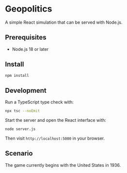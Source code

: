 # Geopolitics

A simple React simulation that can be served with Node.js.

## Prerequisites
- Node.js 18 or later

## Install
```bash
npm install
```

## Development
Run a TypeScript type check with:
```bash
npx tsc --noEmit
```

Start the server and open the React interface with:
```bash
node server.js
```
Then visit `http://localhost:5000` in your browser.

## Scenario
The game currently begins with the United States in 1936.

